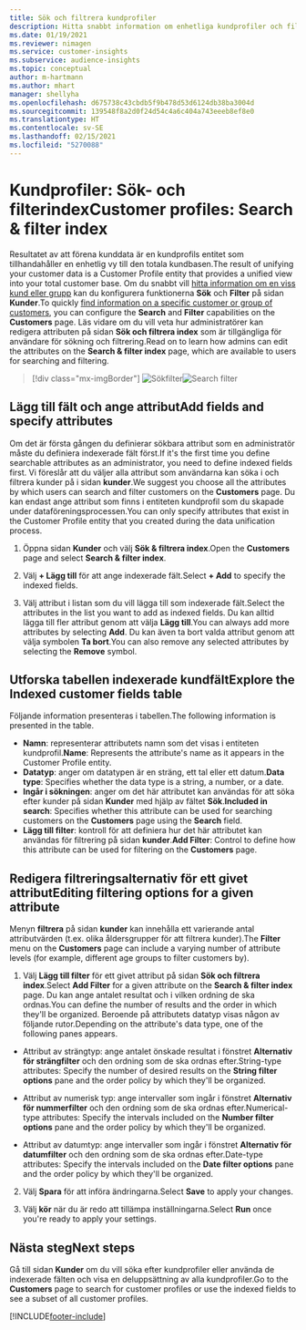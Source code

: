 ```yaml
---
title: Sök och filtrera kundprofiler
description: Hitta snabbt information om enhetliga kundprofiler och filter för angivna attribut.
ms.date: 01/19/2021
ms.reviewer: nimagen
ms.service: customer-insights
ms.subservice: audience-insights
ms.topic: conceptual
author: m-hartmann
ms.author: mhart
manager: shellyha
ms.openlocfilehash: d675738c43cbdb5f9b478d53d6124db38ba3004d
ms.sourcegitcommit: 139548f8a2d0f24d54c4a6c404a743eeeb8ef8e0
ms.translationtype: HT
ms.contentlocale: sv-SE
ms.lasthandoff: 02/15/2021
ms.locfileid: "5270088"
---
```

# <a name="customer-profiles-search--filter-index"></a><span data-ttu-id="fb4f8-103">Kundprofiler: Sök- och filterindex</span><span class="sxs-lookup"><span data-stu-id="fb4f8-103">Customer profiles: Search & filter index</span></span>

<span data-ttu-id="fb4f8-104">Resultatet av att förena kunddata är en kundprofils entitet som tillhandahåller en enhetlig vy till den totala kundbasen.</span><span class="sxs-lookup"><span data-stu-id="fb4f8-104">The result of unifying your customer data is a Customer Profile entity that provides a unified view into your total customer base.</span></span> <span data-ttu-id="fb4f8-105">Om du snabbt vill [hitta information om en viss kund eller grupp](customer-profiles.md) kan du konfigurera funktionerna **Sök** och **Filter** på sidan **Kunder**.</span><span class="sxs-lookup"><span data-stu-id="fb4f8-105">To quickly [find information on a specific customer or group of customers](customer-profiles.md), you can configure the **Search** and **Filter** capabilities on the **Customers** page.</span></span> <span data-ttu-id="fb4f8-106">Läs vidare om du vill veta hur administratörer kan redigera attributen på sidan **Sök och filtrera index** som är tillgängliga för användare för sökning och filtrering.</span><span class="sxs-lookup"><span data-stu-id="fb4f8-106">Read on to learn how admins can edit the attributes on the **Search & filter index** page, which are available to users for searching and filtering.</span></span>

> [!div class="mx-imgBorder"]
> <span data-ttu-id="fb4f8-107">![Sökfilter](media/search-filter.png "Sökfilter")</span><span class="sxs-lookup"><span data-stu-id="fb4f8-107">![Search filter](media/search-filter.png "Search filter")</span></span>

## <a name="add-fields-and-specify-attributes"></a><span data-ttu-id="fb4f8-108">Lägg till fält och ange attribut</span><span class="sxs-lookup"><span data-stu-id="fb4f8-108">Add fields and specify attributes</span></span>

<span data-ttu-id="fb4f8-109">Om det är första gången du definierar sökbara attribut som en administratör måste du definiera indexerade fält först.</span><span class="sxs-lookup"><span data-stu-id="fb4f8-109">If it's the first time you define searchable attributes as an administrator, you need to define indexed fields first.</span></span> <span data-ttu-id="fb4f8-110">Vi föreslår att du väljer alla attribut som användarna kan söka i och filtrera kunder på i sidan **kunder**.</span><span class="sxs-lookup"><span data-stu-id="fb4f8-110">We suggest you choose all the attributes by which users can search and filter customers on the **Customers** page.</span></span> <span data-ttu-id="fb4f8-111">Du kan endast ange attribut som finns i entiteten kundprofil som du skapade under dataföreningsprocessen.</span><span class="sxs-lookup"><span data-stu-id="fb4f8-111">You can only specify attributes that exist in the Customer Profile entity that you created during the data unification process.</span></span>

1. <span data-ttu-id="fb4f8-112">Öppna sidan **Kunder** och välj **Sök & filtrera index**.</span><span class="sxs-lookup"><span data-stu-id="fb4f8-112">Open the **Customers** page and select **Search & filter index**.</span></span>

2. <span data-ttu-id="fb4f8-113">Välj **+ Lägg till** för att ange indexerade fält.</span><span class="sxs-lookup"><span data-stu-id="fb4f8-113">Select **+ Add** to specify the indexed fields.</span></span>

3. <span data-ttu-id="fb4f8-114">Välj attribut i listan som du vill lägga till som indexerade fält.</span><span class="sxs-lookup"><span data-stu-id="fb4f8-114">Select the attributes in the list you want to add as indexed fields.</span></span> <span data-ttu-id="fb4f8-115">Du kan alltid lägga till fler attribut genom att välja **Lägg till**.</span><span class="sxs-lookup"><span data-stu-id="fb4f8-115">You can always add more attributes by selecting **Add**.</span></span> <span data-ttu-id="fb4f8-116">Du kan även ta bort valda attribut genom att välja symbolen **Ta bort**.</span><span class="sxs-lookup"><span data-stu-id="fb4f8-116">You can also remove any selected attributes by selecting the **Remove** symbol.</span></span>

## <a name="explore-the-indexed-customer-fields-table"></a><span data-ttu-id="fb4f8-117">Utforska tabellen indexerade kundfält</span><span class="sxs-lookup"><span data-stu-id="fb4f8-117">Explore the Indexed customer fields table</span></span>

<span data-ttu-id="fb4f8-118">Följande information presenteras i tabellen.</span><span class="sxs-lookup"><span data-stu-id="fb4f8-118">The following information is presented in the table.</span></span>

- <span data-ttu-id="fb4f8-119">**Namn**: representerar attributets namn som det visas i entiteten kundprofil.</span><span class="sxs-lookup"><span data-stu-id="fb4f8-119">**Name**: Represents the attribute's name as it appears in the Customer Profile entity.</span></span>
- <span data-ttu-id="fb4f8-120">**Datatyp**: anger om datatypen är en sträng, ett tal eller ett datum.</span><span class="sxs-lookup"><span data-stu-id="fb4f8-120">**Data type**: Specifies whether the data type is a string, a number, or a date.</span></span>
- <span data-ttu-id="fb4f8-121">**Ingår i sökningen**: anger om det här attributet kan användas för att söka efter kunder på sidan **Kunder** med hjälp av fältet **Sök**.</span><span class="sxs-lookup"><span data-stu-id="fb4f8-121">**Included in search**: Specifies whether this attribute can be used for searching customers on the **Customers** page using the **Search** field.</span></span>
- <span data-ttu-id="fb4f8-122">**Lägg till filter**: kontroll för att definiera hur det här attributet kan användas för filtrering på sidan **kunder**.</span><span class="sxs-lookup"><span data-stu-id="fb4f8-122">**Add Filter**: Control to define how this attribute can be used for filtering on the **Customers** page.</span></span>

## <a name="editing-filtering-options-for-a-given-attribute"></a><span data-ttu-id="fb4f8-123">Redigera filtreringsalternativ för ett givet attribut</span><span class="sxs-lookup"><span data-stu-id="fb4f8-123">Editing filtering options for a given attribute</span></span>

<span data-ttu-id="fb4f8-124">Menyn **filtrera** på sidan **kunder** kan innehålla ett varierande antal attributvärden (t.ex. olika åldersgrupper för att filtrera kunder).</span><span class="sxs-lookup"><span data-stu-id="fb4f8-124">The **Filter** menu on the **Customers** page can include a varying number of attribute levels (for example, different age groups to filter customers by).</span></span>

1. <span data-ttu-id="fb4f8-125">Välj **Lägg till filter** för ett givet attribut på sidan **Sök och filtrera index**.</span><span class="sxs-lookup"><span data-stu-id="fb4f8-125">Select **Add Filter** for a given attribute on the **Search & filter index** page.</span></span> <span data-ttu-id="fb4f8-126">Du kan ange antalet resultat och i vilken ordning de ska ordnas.</span><span class="sxs-lookup"><span data-stu-id="fb4f8-126">You can define the number of results and the order in which they'll be organized.</span></span> <span data-ttu-id="fb4f8-127">Beroende på attributets datatyp visas någon av följande rutor.</span><span class="sxs-lookup"><span data-stu-id="fb4f8-127">Depending on the attribute's data type, one of the following panes appears.</span></span>

- <span data-ttu-id="fb4f8-128">Attribut av strängtyp: ange antalet önskade resultat i fönstret **Alternativ för strängfilter** och den ordning som de ska ordnas efter.</span><span class="sxs-lookup"><span data-stu-id="fb4f8-128">String-type attributes: Specify the number of desired results on the **String filter options** pane and the order policy by which they'll be organized.</span></span>

- <span data-ttu-id="fb4f8-129">Attribut av numerisk typ: ange intervaller som ingår i fönstret **Alternativ för nummerfilter** och den ordning som de ska ordnas efter.</span><span class="sxs-lookup"><span data-stu-id="fb4f8-129">Numerical-type attributes: Specify the intervals included on the **Number filter options** pane and the order policy by which they'll be organized.</span></span>

- <span data-ttu-id="fb4f8-130">Attribut av datumtyp: ange intervaller som ingår i fönstret **Alternativ för datumfilter** och den ordning som de ska ordnas efter.</span><span class="sxs-lookup"><span data-stu-id="fb4f8-130">Date-type attributes:  Specify the intervals included on the **Date filter options** pane and the order policy by which they'll be organized.</span></span>

2. <span data-ttu-id="fb4f8-131">Välj **Spara** för att införa ändringarna.</span><span class="sxs-lookup"><span data-stu-id="fb4f8-131">Select **Save** to apply your changes.</span></span>

3. <span data-ttu-id="fb4f8-132">Välj **kör** när du är redo att tillämpa inställningarna.</span><span class="sxs-lookup"><span data-stu-id="fb4f8-132">Select **Run** once you're ready to apply your settings.</span></span>

## <a name="next-steps"></a><span data-ttu-id="fb4f8-133">Nästa steg</span><span class="sxs-lookup"><span data-stu-id="fb4f8-133">Next steps</span></span>

<span data-ttu-id="fb4f8-134">Gå till sidan **Kunder** om du vill söka efter kundprofiler eller använda de indexerade fälten och visa en deluppsättning av alla kundprofiler.</span><span class="sxs-lookup"><span data-stu-id="fb4f8-134">Go to the **Customers** page to search for customer profiles or use the indexed fields to see a subset of all customer profiles.</span></span>


[!INCLUDE[footer-include](../includes/footer-banner.md)]